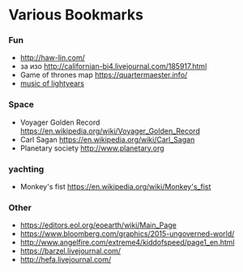 
# Various Bookmarks

### Fun
* <http://haw-lin.com/>
* за изо                                        http://californian-bi4.livejournal.com/185917.html
* Game of thrones map                           https://quartermaester.info/
* [music of lightyears](http://lightyear.fm/)

### Space
* Voyager Golden Record                         https://en.wikipedia.org/wiki/Voyager_Golden_Record
* Carl Sagan                                    https://en.wikipedia.org/wiki/Carl_Sagan
* Planetary society                             http://www.planetary.org

### yachting
* Monkey's fist       https://en.wikipedia.org/wiki/Monkey's_fist

### Other
* https://editors.eol.org/eoearth/wiki/Main_Page
* https://www.bloomberg.com/graphics/2015-ungoverned-world/
* http://www.angelfire.com/extreme4/kiddofspeed/page1_en.html
* https://barzel.livejournal.com/
* http://hefa.livejournal.com/

